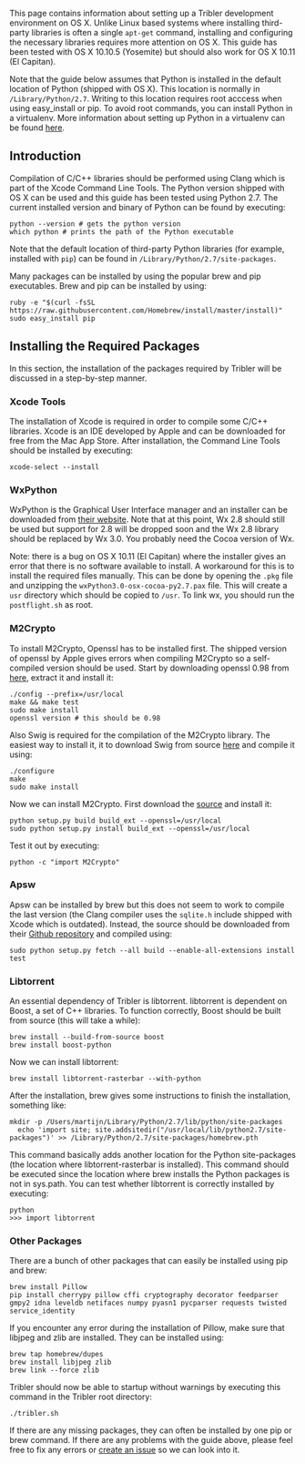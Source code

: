 This page contains information about setting up a Tribler development environment on OS X. Unlike Linux based systems where installing third-party libraries is often a single `apt-get` command, installing and configuring the necessary libraries requires more attention on OS X. This guide has been tested with OS X 10.10.5 (Yosemite) but should also work for OS X 10.11 (El Capitan).

Note that the guide below assumes that Python is installed in the default location of Python (shipped with OS X). This location is normally in `/Library/Python/2.7`. Writing to this location requires root acccess when using easy_install or pip. To avoid root commands, you can install Python in a virtualenv. More information about setting up Python in a virtualenv can be found [here](http://www.marinamele.com/2014/05/install-python-virtualenv-virtualenvwrapper-mavericks.html).

## Introduction
Compilation of C/C++ libraries should be performed using Clang which is part of the Xcode Command Line Tools. The Python version shipped with OS X can be used and this guide has been tested using Python 2.7. The current installed version and binary of Python can be found by executing:

```
python --version # gets the python version
which python # prints the path of the Python executable
```

Note that the default location of third-party Python libraries (for example, installed with `pip`) can be found in `/Library/Python/2.7/site-packages`.

Many packages can be installed by using the popular brew and pip executables. Brew and pip can be installed by using:

```
ruby -e "$(curl -fsSL https://raw.githubusercontent.com/Homebrew/install/master/install)"
sudo easy_install pip
```

## Installing the Required Packages
In this section, the installation of the packages required by Tribler will be discussed in a step-by-step manner.

### Xcode Tools
The installation of Xcode is required in order to compile some C/C++ libraries. Xcode is an IDE developed by Apple and can be downloaded for free from the Mac App Store. After installation, the Command Line Tools should be installed by executing:

```
xcode-select --install
```

### WxPython
WxPython is the Graphical User Interface manager and an installer can be downloaded from [their website](http://www.wxpython.org/download.php). Note that at this point, Wx 2.8 should still be used but support for 2.8 will be dropped soon and the Wx 2.8 library should be replaced by Wx 3.0. You probably need the Cocoa version of Wx.

Note: there is a bug on OS X 10.11 (El Capitan) where the installer gives an error that there is no software available to install. A workaround for this is to install the required files manually. This can be done by opening the `.pkg` file and unzipping the `wxPython3.0-osx-cocoa-py2.7.pax` file. This will create a `usr` directory which should be copied to `/usr`. To link wx, you should run the `postflight.sh` as root.

### M2Crypto
To install M2Crypto, Openssl has to be installed first. The shipped version of openssl by Apple gives errors when compiling M2Crypto so a self-compiled version should be used. Start by downloading openssl 0.98 from [here](https://www.openssl.org/source/), extract it and install it:

```
./config --prefix=/usr/local
make && make test
sudo make install
openssl version # this should be 0.98
```

Also Swig is required for the compilation of the M2Crypto library. The easiest way to install it, it to download Swig from source [here](http://www.swig.org/download.html) and compile it using:

```
./configure
make
sudo make install
```

Now we can install M2Crypto. First download the [source](http://chandlerproject.org/Projects/MeTooCrypto) and install it:

```
python setup.py build build_ext --openssl=/usr/local
sudo python setup.py install build_ext --openssl=/usr/local
```

Test it out by executing:

```
python -c "import M2Crypto"
```

### Apsw
Apsw can be installed by brew but this does not seem to work to compile the last version (the Clang compiler uses the `sqlite.h` include shipped with Xcode which is outdated). Instead, the source should be downloaded from their [Github repository](https://github.com/rogerbinns/apsw) and compiled using:

```
sudo python setup.py fetch --all build --enable-all-extensions install test
```

### Libtorrent
An essential dependency of Tribler is libtorrent. libtorrent is dependent on Boost, a set of C++ libraries. To function correctly, Boost should be built from source (this will take a while):

```
brew install --build-from-source boost
brew install boost-python
```

Now we can install libtorrent:

```
brew install libtorrent-rasterbar --with-python
```

After the installation, brew gives some instructions to finish the installation, something like:

```
mkdir -p /Users/martijn/Library/Python/2.7/lib/python/site-packages
  echo 'import site; site.addsitedir("/usr/local/lib/python2.7/site-packages")' >> /Library/Python/2.7/site-packages/homebrew.pth
```

This command basically adds another location for the Python site-packages (the location where libtorrent-rasterbar is installed). This command should be executed since the location where brew installs the Python packages is not in sys.path. You can test whether libtorrent is correctly installed by executing:

```
python
>>> import libtorrent
```

### Other Packages
There are a bunch of other packages that can easily be installed using pip and brew:

```
brew install Pillow
pip install cherrypy pillow cffi cryptography decorator feedparser gmpy2 idna leveldb netifaces numpy pyasn1 pycparser requests twisted service_identity
```

If you encounter any error during the installation of Pillow, make sure that libjpeg and zlib are installed. They can be installed using:

```
brew tap homebrew/dupes
brew install libjpeg zlib
brew link --force zlib
```

Tribler should now be able to startup without warnings by executing this command in the Tribler root directory:

```
./tribler.sh
```

If there are any missing packages, they can often be installed by one pip or brew command. If there are any problems with the guide above, please feel free to fix any errors or [create an issue](https://github.com/Tribler/tribler/issues/new) so we can look into it.